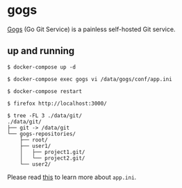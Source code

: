 gogs
====

[Gogs][1] (Go Git Service) is a painless self-hosted Git service.

## up and running

```
$ docker-compose up -d

$ docker-compose exec gogs vi /data/gogs/conf/app.ini

$ docker-compose restart

$ firefox http://localhost:3000/

$ tree -FL 3 ./data/git/
./data/git/
├── git -> /data/git
└── gogs-repositories/
    ├── root/
    ├── user1/
    │   ├── project1.git/
    │   └── project2.git/
    └── user2/
```

Please read [this][2] to learn more about `app.ini`.

[1]: https://gogs.io/
[2]: https://gogs.io/docs/advanced/configuration_cheat_sheet.html
